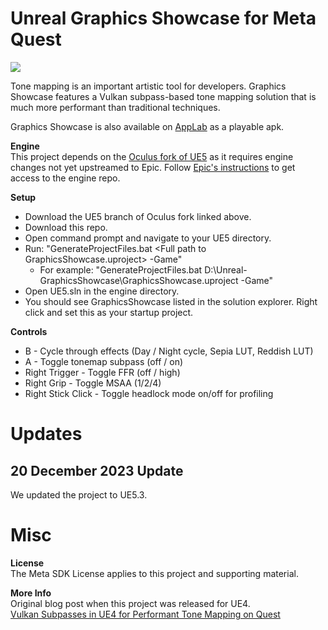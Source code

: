 # Unreal Graphics Showcase for Meta Quest

<img src="graphicsShowcase.png">

Tone mapping is an important artistic tool for developers. Graphics Showcase features a Vulkan subpass-based tone mapping solution that is much more performant than traditional techniques.

Graphics Showcase is also available on [AppLab](https://www.oculus.com/experiences/quest/5543894545665788) as a playable apk.

**Engine**<br>
This project depends on the [Oculus fork of UE5](https://github.com/Oculus-VR/UnrealEngine/tree/oculus-5.3) as it requires engine changes not yet upstreamed to Epic. Follow [Epic's instructions](https://www.unrealengine.com/en-US/ue-on-github
) to get access to the engine repo.

**Setup**<br>
- Download the UE5 branch of Oculus fork linked above.
- Download this repo.
- Open command prompt and navigate to your UE5 directory. 
- Run: "GenerateProjectFiles.bat \<Full path to GraphicsShowcase.uproject\> -Game"
  - For example: "GenerateProjectFiles.bat D:\Unreal-GraphicsShowcase\GraphicsShowcase.uproject -Game"
- Open UE5.sln in the engine directory.
- You should see GraphicsShowcase listed in the solution explorer. Right click and set this as your startup project.


**Controls**
- B - Cycle through effects (Day / Night cycle, Sepia LUT, Reddish LUT)
- A - Toggle tonemap subpass (off / on)
- Right Trigger - Toggle FFR (off / high)
- Right Grip - Toggle MSAA (1/2/4)
- Right Stick Click - Toggle headlock mode on/off for profiling


# Updates
## 20 December 2023 Update

We updated the project to UE5.3.

# Misc

**License**<br>
The Meta SDK License applies to this project and supporting material.

**More Info**<br>
Original blog post when this project was released for UE4.<br>
[Vulkan Subpasses in UE4 for Performant Tone Mapping on Quest](
https://developer.oculus.com/blog/graphics-showcase-using-vulkan-subpasses-in-ue4-for-performant-tone-mapping-on-quest/)
